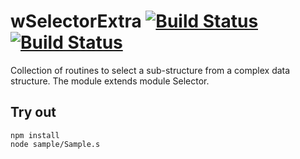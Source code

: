 
# wSelectorExtra [![Build Status](https://travis-ci.org/Wandalen/wSelectorExtra.svg?branch=master)](https://travis-ci.org/Wandalen/wSelectorExtra) [![Build Status](https://ci.appveyor.com/api/projects/status/github/Wandalen/wselectorextra)](https://ci.appveyor.com/project/Wandalen/wselectorextra)

Collection of routines to select a sub-structure from a complex data structure. The module extends module Selector.

## Try out
```
npm install
node sample/Sample.s
```

